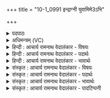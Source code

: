 +++
title = "10-1_0991 इन्द्राग्नी युवामिमे3ऽभि"

+++
<details><summary>पदपाठः</summary>

इ꣡न्द्रा꣢꣯ग्नी। इ꣡न्द्र꣢꣯। अग्नी꣣इ꣡ति꣢। यु꣣वा꣢म्। इ꣣मे꣢। अ꣣भि꣢। स्तो꣡माः꣢꣯। अ꣣नूषत। पि꣡ब꣢꣯तम्। श꣣म्भुवा। शम्। भुवा। सुत꣢म्। ९९१।
</details>

<details><summary>अधिमन्त्रम् (VC)</summary>

- इन्द्राग्नी
- भरद्वाजो बार्हस्पत्यः
- गायत्री
- षड्जः
</details>

<details><summary>हिन्दी : आचार्य रामनाथ वेदालंकार - विषयः</summary>

प्रथम मन्त्र में इन्द्र और अग्नि के नाम से आत्मा और मन तथा राजा एवं सेनापति का आह्वान किया गया है।
</details>

<details><summary>हिन्दी : आचार्य रामनाथ वेदालंकार - पदार्थः</summary>

पदार्थान्वयभाषाः -  हे(इन्द्राग्नी)आत्मा और मन तथा राजा और सेनापति! (युवाम्)तुम्हारी(इमे स्तोमाः)ये स्तोत्र(अभि अनूषत)प्रशंसा कर रहे हैं। हे(शम्भुवा)कल्याणकारियो!तुम(सुतम्)अभिषुत वीररस को(पिबतम्)पीओ ॥१॥
</details>

<details><summary>हिन्दी : आचार्य रामनाथ वेदालंकार - भावार्थः</summary>

भावार्थभाषाः -  वीरता और उद्बोधन को प्राप्त करके ही मनुष्य के आत्मा और मन तथा राजा और सेनापति वैयक्तिक एवं सामाजिक उन्नति करने योग्य होते हैं ॥१॥
</details>

<details><summary>संस्कृत : आचार्य रामनाथ वेदालंकार - विषयः</summary>

तत्रादाविन्द्राग्निनाम्नाऽऽत्ममनसी नृपतिसेनापती चाह्वयति।
</details>

<details><summary>संस्कृत : आचार्य रामनाथ वेदालंकार - पदार्थः</summary>

पदार्थान्वयभाषाः -  हे(इन्द्राग्नी)आत्ममनसी नृपतिसेनापती वा! (युवाम्)वाम्(इमे स्तोमाः)इमानि स्तोत्राणि(अभि अनूषत)प्रशंसन्ति। हे(शम्भुवा)शम्भुवौ कल्याणकर्तारौ।[यौ शं सुखं भावयतस्तौ शम्भुवौ।]युवाम्(सुतम्)अभिषुतं वीररसम्(पिबतम्)आस्वादयतम् ॥१॥३
</details>

<details><summary>संस्कृत : आचार्य रामनाथ वेदालंकार - भावार्थः</summary>

भावार्थभाषाः -  वीरतामुद्बोधनं च प्राप्यैव मनुष्यस्यात्मा मनश्च राष्ट्रस्य राजा सेनापतिश्च वैयक्तिकीं सामाजिकीं चोन्नतिं कर्तुमर्हन्ति ॥१॥
</details>

<details><summary>संस्कृत : आचार्य रामनाथ वेदालंकार - पादटिप्पनी</summary>

टिप्पणी:   १. ऋ० ६।६०।७। २. ऋग्भाष्ये दयानन्दर्षिर्मन्त्रमेतं सभासेनेशपक्षे व्याख्यातवान्, सुतशब्देन च अभिनिष्पादितं दुग्धादिरसं गृहीतवान्।
</details>